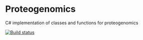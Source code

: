 # Proteogenomics
C# implementation of classes and functions for proteogenomics

[![Build status](https://ci.appveyor.com/api/projects/status/t5l1ikqbihfhaui5?svg=true)](https://ci.appveyor.com/project/smith-chem-wisc/proteogenomics)
